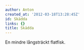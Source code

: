 ```yaml
---
author: Anton
created_at: '2012-03-18T13:28:45Z'
id: Skädda
links: {}
title: Skädda
---
```


En mindre långsträckt flatfisk.

